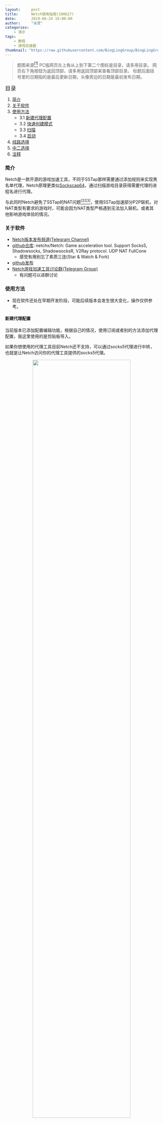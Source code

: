 ```yaml
---
layout:     post
title:      Netch使用指南(190627)
date:       2019-06-24 19:00:00
author:     "冰灵"
categories:
    - 演示
tags:
    - 教程
    - 游戏加速器
thumbnail: "https://raw.githubusercontent.com/BingLingGroup/BingLingGroup.github.io/img/Netch_guide/cartel_07.jpg"
---
```

>题图来源<escape><a name = "ref_1_s"><a href="#ref_1_d"><sup>[1]</sup></a></a></escape>
>PC版网页左上角从上到下第二个图标是目录，请多用目录。
>网页右下角按钮为返回顶部，请多用返回顶部来查看顶部目录。
>标题后面括号里的日期指的是最后更新日期，头像旁边的日期是最初发布日期。

<escape><font size=4>目录</font></escape>

1. [简介](#简介)
2. [关于软件](#关于软件)
3. [使用方法](#使用方法)
   - 3.1 [新建代理配置](#新建代理配置)
   - 3.2 [快速创建模式](#快速创建模式)
   - 3.3 [扫描](#扫描)
   - 3.4 [启动](#启动)
4. [线路选择](#线路选择)
5. [中二选择](#中二选择)
6. [注释](#注释)

### 简介

Netch是一款开源的游戏加速工具，不同于SSTap那样需要通过添加规则来实现黑名单代理，Netch原理更类似[Sockscap64](https://www.sockscap64.com/homepage/)，通过扫描游戏目录获得需要代理的进程名进行代理。

与此同时Netch避免了SSTap的NAT问题<escape><a name = "ref_2_s"><a href="#ref_2_d"><sup>[2]</sup></a></a><a name = "ref_3_s"><a href="#ref_3_d"><sup>[3]</sup></a></a></escape>，使用SSTap加速部分P2P联机，对NAT类型有要求的游戏时，可能会因为NAT类型严格遇到无法加入联机，或者其他影响游戏体验的情况。

### 关于软件

- [Netch版本发布频道(Telegram Channel)](https://t.me/NetchXChannel)
- [github仓库](https://github.com/NetchX/Netch): netchx/Netch: Game acceleration tool. Support Socks5, Shadowsocks, ShadowsocksR, V2Ray protocol. UDP NAT FullCone
  - 感觉有用别忘了素质三连(Star & Watch & Fork)
- [github发布](https://github.com/netchx/Netch/releases)
- [Netch游戏加速工具讨论群(Telegram Group)](https://t.me/NetchX)
  - 有问题可以进群讨论

### 使用方法

- 现在软件还处在早期开发阶段，可能后续版本会发生很大变化，操作仅供参考。

#### 新建代理配置

当前版本已添加配置编辑功能，根据自己的情况，使用订阅或者别的方法添加代理配置，我这里使用的是剪贴板导入。

如果你想使用的代理工具目前Netch还不支持，可以通过socks5代理进行中转，也就是让Netch访问你的代理工具提供的socks5代理。

<escape><div title="剪贴板导入.jpg" align="middle"><img src="https://raw.githubusercontent.com/BingLingGroup/BingLingGroup.github.io/img/Netch_guide/2019-06-24_210438.png" height="80%" width="80%"></div><div align="middle">剪贴板导入.jpg</div></escape>

~~如果你发现你的程序没我截图的看起来清晰，可以右键Netch.exe-属性-兼容性-更改高DPI设置-替代高DPI缩放执行-系统(增强)。~~

#### 快速创建模式

如果你的游戏的模式已经被收录，也可以考虑直接使用已收录的模式。所有模式的文件，都在 `./mode/` 文件夹下，如果你需要多个模式的合并文件，可以使用记事本将其打开，将多个文件合并。

<escape><div title="点击快速创建模式.jpg" align="middle"><img src="https://raw.githubusercontent.com/BingLingGroup/BingLingGroup.github.io/img/Netch_guide/2019-06-24 211537.png" height="80%" width="80%"></div><div align="middle">点击快速创建模式.jpg</div></escape>

~~图中绿色的0是因为我使用了本地中转，Netch内建的ping功能未能检测出真实的延迟数据。~~

ping的值未必准确，因为这只是你本地到代理服务器而非游戏服务器的延迟。

如果你的游戏的模式没被收录，可以看接下来的扫描步骤来手动创建模式。

接着点击菜单栏上的快速创建模式。

#### 扫描

在弹出的窗口中点击扫描。

<escape><div title="扫描.jpg" align="middle"><img src="https://raw.githubusercontent.com/BingLingGroup/BingLingGroup.github.io/img/Netch_guide/2019-06-24 211842.png" height="50%" width="50%"></div><div align="middle">扫描.jpg</div></escape>

选择你要加速的游戏的安装路径，根据游戏不同，可能需要选择多个不同的目录进行扫描，参见[萌鹰的Netch教程](https://www.eaglemoe.com/archives/142)(包括GTAOL和R6S的配置方法)。

>4. 选定GTA5游戏目录，点击确定，软件会自动扫描目录下的exe程式并填写进去。
>5. 再次点击扫描，选择socialclub的安装地址（一般为C:\Program Files\Rockstar Games\Social Club），点击确定，点击保存。
>
>注意：加入游戏时请不要忘记加入社交组件，比如说GTA不要忘记socialclub，彩虹六号不要忘记uplay。

这里以战争雷霆为例，只需添加战争雷霆游戏根目录即可，当前版本暂时不支持输入目录路径进行扫描。

<escape><div title="选择路径.jpg" align="middle"><img src="https://raw.githubusercontent.com/BingLingGroup/BingLingGroup.github.io/img/Netch_guide/2019-06-24 212036.png" height="50%" width="50%"></div><div align="middle">选择路径.jpg</div></escape>

扫描时可能需要稍等片刻，扫描后记得填写备注，如果需要添加单个程序，也可以在添加按钮左侧的编辑栏中手动输入并添加。

之后点保存进行保存。

<escape><div title="保存.jpg" align="middle"><img src="https://raw.githubusercontent.com/BingLingGroup/BingLingGroup.github.io/img/Netch_guide/2019-06-24 212837.png" height="50%" width="50%"></div><div align="middle">保存.jpg</div></escape>

#### 启动

最后确认服务器一栏和模式一栏均为之前自己添加并需要使用的，没问题后点击启动即可。

<escape><div title="启动.jpg" align="middle"><img src="https://raw.githubusercontent.com/BingLingGroup/BingLingGroup.github.io/img/Netch_guide/2019-06-24 213121.png" height="80%" width="80%"></div><div align="middle">启动.jpg</div></escape>

启动后，你再去游戏根目录或者别的启动器如Steam，Uplay启动游戏即可。此时游戏就已经被代理了。

如果在Netch启动前就启动了游戏，建议重启游戏。

如果需要Steam，Uplay等启动器也被代理，参照前面的方式对Steam，Uplay根目录也进行扫描即可。

### 线路选择

普通人可以入手[n3ro](https://n3ro.io/)的线路(不负责推荐)，根据[sabre大佬的科普](https://t.me/sabershome/197)，iplc的线路较为稳定。

### 中二选择

打算使用自己租赁的服务器加速游戏的中二人士可以了解一下，多种网络工具配合使用，战公网。

[UDPSpeeder+Udp2raw使用教程](https://www.moerats.com/archives/662/)

### 注释

点击上箭头字符可返回原位置，方括号中的数字表示引用的次序。
<escape><a name = "ref_1_d"><a href = "#ref_1_d">[1]</a></a>&nbsp;<a href = "#ref_1_s">&nbsp;↑&nbsp;</a>&nbsp;<a href = "https://photos.google.com/share/AF1QipPjwI4529KHV1S3r6ZosohpLXr6TRtNtqUtyJljbGd3rjDrCQla6tqB3spF_8QaUg/photo/AF1QipPBPhru6gZ2SlZ7dYBeZDAUTyUm_Y4LWKwJCqLs?key=WTdxUFREc01EZjNlV2FCbXFxOHZxUGJicFUxQWN3">Yuppie Psycho</a></br><a name = "ref_2_d"><a href = "#ref_2_d">[2]</a></a>&nbsp;<a href = "#ref_2_s">&nbsp;↑&nbsp;</a>&nbsp;<a href = "https://www.right.com.cn/forum/thread-199299-1-1.html">NAT原理</a></br><a name = "ref_3_d"><a href = "#ref_3_d">[3]</a></a>&nbsp;<a href = "#ref_3_s">&nbsp;↑&nbsp;</a>&nbsp;<a href = "https://github.com/HMBSbige/NatTypeTester">NAT类型检测工具</a></escape>
